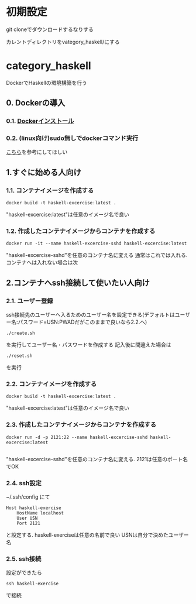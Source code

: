 # 初期設定
git cloneでダウンロードするなりする

カレントディレクトリをvategory_haskell/にする

# category_haskell

DockerでHaskellの環境構築を行う

## 0. Dockerの導入
### 0.1. [Dockerインストール](https://and-engineer.com/articles/Yb2imhEAACMAhjUx#heading3-18)

### 0.2. (linux向け)sudo無しでdockerコマンド実行
[こちら](https://qiita.com/katoyu_try1/items/1bdaaad9f64af86bbfb7)を参考にしてほしい

## 1.すぐに始める人向け
### 1.1. コンテナイメージを作成する

```
docker build -t haskell-excercise:latest .
```
"haskell-excercise:latest"は任意のイメージ名で良い

### 1.2. 作成したコンテナイメージからコンテナを作成する

```
docker run -it --name haskell-excercise-sshd haskell-excercise:latest 
```
"haskell-excercise-sshd"を任意のコンテナ名に変える
通常はこれでは入れる. コンテナへは入れない場合は次


## 2.コンテナへssh接続して使いたい人向け

### 2.1. ユーザー登録
ssh接続先のユーザーへ入るためのユーザー名を設定できる(デフォルトはユーザー名:パスワード=USN:PWADだがこのままで良いなら2.2.へ)
```
./create.sh
```
を実行してユーザー名・パスワードを作成する
記入後に間違えた場合は
```
./reset.sh
```
を実行

### 2.2. コンテナイメージを作成する

```
docker build -t haskell-excercise:latest .
```
"haskell-excercise:latest"は任意のイメージ名で良い

### 2.3.  作成したコンテナイメージからコンテナを作成する

```
docker run -d -p 2121:22 --name haskell-excercise-sshd haskell-excercise:latest 
 
```
"haskell-excercise-sshd"を任意のコンテナ名に変える.
2121は任意のポート名でOK


### 2.4. ssh設定
~/.ssh/config にて

```
Host haskell-exercise
	HostName localhost
	User USN
	Port 2121
```
と設定する.
haskell-exerciseは任意の名前で良い
USNは自分で決めたユーザー名

### 2.5. ssh接続
設定ができたら

```
ssh haskell-exercise
```
で接続
